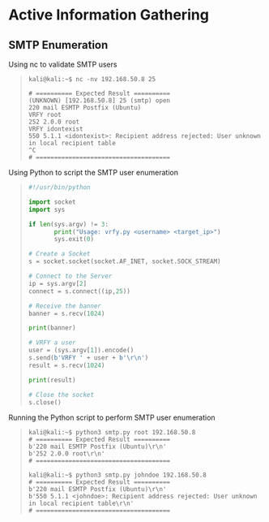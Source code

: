 # Active Information Gathering

## SMTP Enumeration

Using nc to validate SMTP users
>``` shell
>kali@kali:~$ nc -nv 192.168.50.8 25
>
># ========== Expected Result ==========
>(UNKNOWN) [192.168.50.8] 25 (smtp) open
>220 mail ESMTP Postfix (Ubuntu)
>VRFY root
>252 2.0.0 root
>VRFY idontexist
>550 5.1.1 <idontexist>: Recipient address rejected: User unknown in local recipient table
>^C
># =====================================

Using Python to script the SMTP user enumeration
>``` python
>#!/usr/bin/python
>
>import socket
>import sys
>
>if len(sys.argv) != 3:
>        print("Usage: vrfy.py <username> <target_ip>")
>        sys.exit(0)
>
># Create a Socket
>s = socket.socket(socket.AF_INET, socket.SOCK_STREAM)
>
># Connect to the Server
>ip = sys.argv[2]
>connect = s.connect((ip,25))
>
># Receive the banner
>banner = s.recv(1024)
>
>print(banner)
>
># VRFY a user
>user = (sys.argv[1]).encode()
>s.send(b'VRFY ' + user + b'\r\n')
>result = s.recv(1024)
>
>print(result)
>
># Close the socket
>s.close()
>```

Running the Python script to perform SMTP user enumeration
>``` shell
>kali@kali:~$ python3 smtp.py root 192.168.50.8
># ========== Expected Result ==========
>b'220 mail ESMTP Postfix (Ubuntu)\r\n'
>b'252 2.0.0 root\r\n'
># =====================================
>
>kali@kali:~$ python3 smtp.py johndoe 192.168.50.8
># ========== Expected Result ==========
>b'220 mail ESMTP Postfix (Ubuntu)\r\n'
>b'550 5.1.1 <johndoe>: Recipient address rejected: User unknown in local recipient table\r\n'
># =====================================
>```
